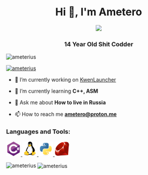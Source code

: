 <h1 align="center">Hi 👋, I'm Ametero</h1>

<p align="center">
  <img src="https://github-production-user-asset-6210df.s3.amazonaws.com/101631790/365338440-44377a1d-fa92-4572-a623-619828daf97a.gif?X-Amz-Algorithm=AWS4-HMAC-SHA256&X-Amz-Credential=AKIAVCODYLSA53PQK4ZA%2F20240907%2Fus-east-1%2Fs3%2Faws4_request&X-Amz-Date=20240907T034621Z&X-Amz-Expires=300&X-Amz-Signature=9f9c1ff22cd6de43a150b98810624717831e834b10c4ca1b3dfa7c90ac8270ce&X-Amz-SignedHeaders=host&actor_id=101631790&key_id=0&repo_id=801078792" />
</p>

<h3 align="center">14 Year Old Shit Codder</h3>

<p align="left"> <img src="https://komarev.com/ghpvc/?username=ameterius&label=Views&color=00ff00&style=flat-square" alt="ameterius" /> </p>

<p align="left"> <a href="https://github.com/ryo-ma/github-profile-trophy"><img src="https://github-profile-trophy.vercel.app/?username=ameterius" alt="ameterius" /></a> </p>

- 🔭 I’m currently working on [KwenLauncher](https://github.com/Ameterius/KwenLauncher)

- 🌱 I’m currently learning **C++, ASM**

- 💬 Ask me about **How to live in Russia**

- 📫 How to reach me **ametero@proton.me**

<h3 align="left">Languages and Tools:</h3>
<p align="left"> <a href="https://www.w3schools.com/cs/" target="_blank" rel="noreferrer"> <img src="https://raw.githubusercontent.com/devicons/devicon/master/icons/csharp/csharp-original.svg" alt="csharp" width="40" height="40"/> </a> <a href="https://www.linux.org/" target="_blank" rel="noreferrer"> <img src="https://raw.githubusercontent.com/devicons/devicon/master/icons/linux/linux-original.svg" alt="linux" width="40" height="40"/> </a> <a href="https://www.python.org" target="_blank" rel="noreferrer"> <img src="https://raw.githubusercontent.com/devicons/devicon/master/icons/python/python-original.svg" alt="python" width="40" height="40"/> </a> <a href="https://www.ruby-lang.org/en/" target="_blank" rel="noreferrer"> <img src="https://raw.githubusercontent.com/devicons/devicon/master/icons/ruby/ruby-original.svg" alt="ruby" width="40" height="40"/> </a> </p>

<p><img align="left" src="https://github-readme-stats.vercel.app/api/top-langs?username=ameterius&show_icons=true&theme=synthwave&locale=en&layout=compact" alt="ameterius" /></p>

<p>&nbsp;<img align="center" src="https://github-readme-stats.vercel.app/api?username=ameterius&show_icons=true&theme=synthwave&locale=en" alt="ameterius" /></p>


